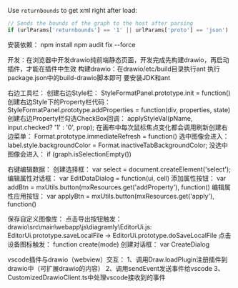 
Use `returnbounds` to get xml right after load:
```js
// Sends the bounds of the graph to the host after parsing
if (urlParams['returnbounds'] == '1' || urlParams['proto'] == 'json')
```
安装依赖：
npm install
npm audit fix --force

开发：在浏览器中开发drawio纯前端静态页面，开发完成先构建drawio，再启动插件，才能在插件中生效
构建drawio：在drawio/etc/build目录执行ant
执行package.json中的build-drawio脚本即可
要安装JDK和ant

右边工具栏：
创建右边Style栏：
StyleFormatPanel.prototype.init = function()
创建右边Style下的Property栏代码：
StyleFormatPanel.prototype.addProperties = function(div, properties, state)
创建右边Property栏勾选CheckBox回调：
applyStyleVal(pName, input.checked? '1' : '0', prop);
在画布中每次鼠标焦点变化都会调用刷新创建右边菜单：
Format.prototype.immediateRefresh = function()
    选中图像会进入：
    label.style.backgroundColor = Format.inactiveTabBackgroundColor;
    没选中图像会进入：
    if (graph.isSelectionEmpty())

右键编辑数据：
创建选择框：
var select = document.createElement('select');
编辑属性对话框：
var EditDataDialog = function(ui, cell)
添加属性按钮：
var addBtn = mxUtils.button(mxResources.get('addProperty'), function()
编辑属性应用按钮：
var applyBtn = mxUtils.button(mxResources.get('apply'), function()

保存自定义图像库：
点击导出按钮触发：
drawio\src\main\webapp\js\diagramly\EditorUi.js:
EditorUi.prototype.saveLocalFile -> EditorUi.prototype.doSaveLocalFile
点击设备图标触发：
function create(mode)
创建对话框：
var CreateDialog

vscode插件与drawio（webview）交互：
1、调用Draw.loadPlugin注册插件到drawio中（可扩展drawio的内容）
2、调用sendEvent发送事件给vscode
3、CustomizedDrawioClient.ts中处理vscode接收到的事件